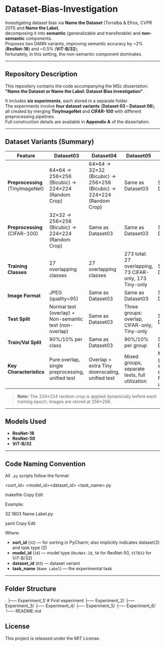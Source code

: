 # Dataset-Bias-Investigation

Investigating dataset bias via **Name the Dataset** (Torralba & Efros, *CVPR 2011*) and **Name the Label**,  
decomposing it into **semantic** (generalizable and transferable) and **non-semantic** components.  
Proposes two DANN variants, improving semantic accuracy by ~2% (**ResNet-18**) and ~0.5% (**ViT-B/32**);  
fortunately, in this setting, the non-semantic component dominates.

---

## Repository Description

This repository contains the code accompanying the MSc dissertation:  
**"Name the Dataset or Name the Label: Dataset Bias Investigation"**.

It includes **six experiments**, each stored in a separate folder.  
The experiments involve **four dataset variants** (**Dataset 03 – Dataset 06**),  
all created by merging **TinyImageNet** and **CIFAR-100** with different preprocessing pipelines.  
Full construction details are available in **Appendix A** of the dissertation.

---

## Dataset Variants (Summary)

| Feature | Dataset03 | Dataset04 | Dataset05 | Dataset06 |
|---------|-----------|-----------|-----------|-----------|
| **Preprocessing** (TinyImageNet) | 64×64 → 256×256 (Bicubic) → 224×224 (Random Crop) | 64×64 → 32×32 (Bicubic) → 256×256 (Bicubic) → 224×224 (Random Crop) | Same as Dataset03 | Same as Dataset04 |
| **Preprocessing** (CIFAR-100) | 32×32 → 256×256 (Bicubic) → 224×224 (Random Crop) | Same as Dataset03 | Same as Dataset03 | Same as Dataset03 |
| **Training Classes** | 27 overlapping classes | 27 overlapping classes | 273 total: 27 overlapping, 73 CIFAR-only, 173 Tiny-only | Same as Dataset05 |
| **Image Format** | JPEG (quality=95) | Same as Dataset03 | Same as Dataset03 | Same as Dataset03 |
| **Test Split** | Normal test (overlap) + Non-semantic test (non-overlap) | Same as Dataset03 | Three groups: overlap, CIFAR-only, Tiny-only | Same as Dataset05 |
| **Train/Val Split** | 90%/10% per class | Same as Dataset03 | 90%/10% per group | Same as Dataset05 |
| **Key Characteristics** | Pure overlap, single preprocessing, unified test | Overlap + extra Tiny downscaling, unified test | Mixed groups, separate tests, full utilization | Mixed groups + extra Tiny downscaling, full utilization |

> **Note:** The 224×224 random crop is applied dynamically before each training epoch; images are stored at 256×256.

---

## Models Used

- **ResNet-18**
- **ResNet-50**
- **ViT-B/32**

---

## Code Naming Convention

All `.py` scripts follow the format:

<sort_id> <model_id><dataset_id> <task_name>.py

makefile
Copy
Edit

Example:

32 1803 Name Label.py

yaml
Copy
Edit

Where:

- **sort_id** (`32`) — for sorting in PyCharm; also implicitly indicates dataset(3) and task type (2)
- **model_id** (`18`) — model type (`ResNet-18`, `50` for ResNet-50, `VITB32` for ViT-B/32)
- **dataset_id** (`03`) — dataset variant
- **task_name** (`Name Label`) — the experimental task

---

## Folder Structure

.
├── Experiment_1/ # First experiment
├── Experiment_2/
├── Experiment_3/
├── Experiment_4/
├── Experiment_5/
├── Experiment_6/
└── README.md



## License

This project is released under the MIT License.
